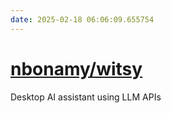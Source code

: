 ```yaml
---
date: 2025-02-18 06:06:09.655754
---
```


# [nbonamy/witsy](https://github.com/nbonamy/witsy)

Desktop AI assistant using LLM APIs